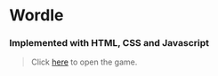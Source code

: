 <h1>Wordle</h1>

<h3>Implemented with HTML, CSS and Javascript</h3>

> Click <a href="https://rafaelpacinii.github.io/wordle-game/" target="__blank">here</a> to open the game.
